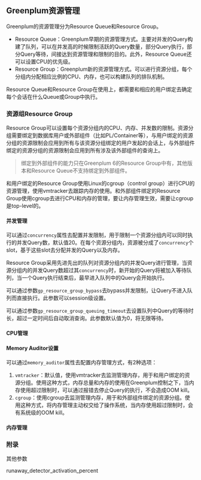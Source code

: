 ## Greenplum资源管理

Greenplum的资源管理分为Resource Queue和Resource Group。

- Resource Queue：Greenplum早期的资源管理方式。主要对并发的Query构建了队列，可以在并发高的时候限制活跃的Query数量，部分Query执行，部分Query等待，间接达到资源管理和限制的目的。此外，Resource Queue还可以设置CPU的优先级。
- Resource Group：Greenplum新的资源管理方式。可以进行资源分组，每个分组内分配相应比例的CPU、内存，也可以构建队列的排队机制。

Resource Queue和Resource Group在使用上，都需要和相应的用户绑定去确定每个会话在什么Queue或Group中执行。

### 资源组Resource Group

Resource Group可以设置每个资源分组内的CPU、内存、并发数的限制。资源分组需要绑定到数据库用户或外部组件（比如PL/Container等），与用户绑定的资源分组的资源限制会应用到所有与该资源分组绑定的用户发起的会话上，与外部组件绑定的资源分组的资源限制会应用到所有涉及该外部组件的查询上。

> 绑定到外部组件的能力只在Greenplum 6的Resource Group中有，其他版本和Resource Queue不支持绑定到外部组件。

和用户绑定的Resource Group使用Linux的cgroup（control group）进行CPU的资源管理，使用vmtracker去跟踪内存的使用。和外部组件绑定的Resource Group使用cgroup去进行CPU和内存的管理，要让内存管理生效，需要让cgroup是top-level的。

#### 并发管理

可以通过`concurrency`属性去配置并发限制，用于限制一个资源分组内可以同时执行的并发Query数，默认值20。在每个资源分组内，资源被分成了`concurrency`个slot，基于这些slot去分配并发的Query以及内存。

Resource Group采用先进先出的队列对资源分组内的并发Query进行管理，当资源分组内的并发Query数超过其`concurrency`时，新开始的Query将被加入等待队列，当一个Query执行结束后，最早进入队列中的Query会开始执行。

可以通过参数`gp_resource_group_bypass`去bypass并发限制，让Query不进入队列而直接执行。此参数可以session级设置。

可以通过参数`gp_resource_group_queuing_timeout`去设置队列中Query的等待时长，超过一定时间后自动取消查询。此参数默认值为0，将无限等待。

#### CPU管理



#### Memory Auditor设置

可以通过`memory_auditor`属性去配置内存管理方式，有2种选项：

1. `vmtracker`：默认值，使用vmtracker去监测管理内存，用于和用户绑定的资源分组。使用这种方式，内存总量和内存的使用在Greenplum控制之下，当内存使用超过限制时，可以通过报错去停止Query的执行，不会造成OOM kill。
2. `cgroup`：使用cgroup去监测管理内存，用于和外部组件绑定的资源分组。使用这种方式，将内存管理主动权交给了操作系统，当内存使用超过限制时，会有系统级的OOM kill。

#### 内存管理



### 附录

其他参数

runaway_detector_activation_percent



